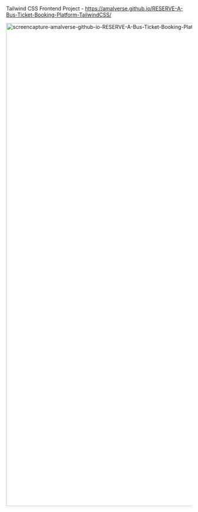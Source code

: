 Tailwind CSS Frontend Project - https://amalverse.github.io/RESERVE-A-Bus-Ticket-Booking-Platform-TailwindCSS/

<img width="1920" height="1312" alt="screencapture-amalverse-github-io-RESERVE-A-Bus-Ticket-Booking-Platform-TailwindCSS-2025-09-07-20_13_26" src="https://github.com/user-attachments/assets/02e23a1c-b574-4953-8900-0d3d38b34307" />
